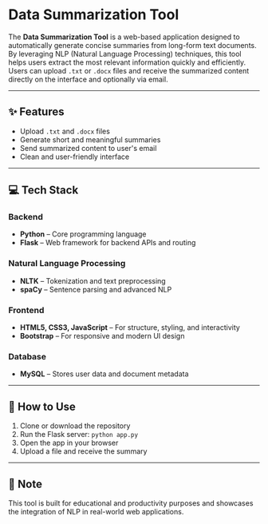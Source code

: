 # Data Summarization Tool

The **Data Summarization Tool** is a web-based application designed to automatically generate concise summaries from long-form text documents. By leveraging NLP (Natural Language Processing) techniques, this tool helps users extract the most relevant information quickly and efficiently. Users can upload `.txt` or `.docx` files and receive the summarized content directly on the interface and optionally via email.

---

## ✨ Features
- Upload `.txt` and `.docx` files
- Generate short and meaningful summaries
- Send summarized content to user's email
- Clean and user-friendly interface

---

## 💻 Tech Stack

### Backend
- **Python** – Core programming language
- **Flask** – Web framework for backend APIs and routing

### Natural Language Processing
- **NLTK** – Tokenization and text preprocessing
- **spaCy** – Sentence parsing and advanced NLP

### Frontend
- **HTML5, CSS3, JavaScript** – For structure, styling, and interactivity
- **Bootstrap** – For responsive and modern UI design

### Database
- **MySQL** – Stores user data and document metadata

---

## 🚀 How to Use
1. Clone or download the repository
2. Run the Flask server: `python app.py`
3. Open the app in your browser
4. Upload a file and receive the summary

---

## 📌 Note
This tool is built for educational and productivity purposes and showcases the integration of NLP in real-world web applications.
